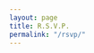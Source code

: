 ```yaml
---
layout: page
title: R.S.V.P.
permalink: "/rsvp/"
---
```


<div id="rsvp-form">
<script src="https://www.cognitoforms.com/f/seamless.js" data-key="-1OJPiWL20CuabGvUe_o4Q" data-form="1"></script>
</div>